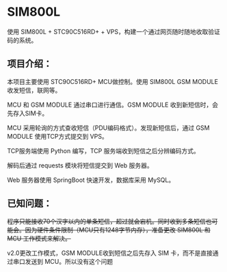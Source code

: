 # SIM800L


使用 SIM800L + STC90C516RD+ + VPS，构建一个通过网页随时随地收取验证码的系统。




## 项目介绍：


本项目主要使用 STC90C516RD+ MCU做控制。使用 SIM800L GSM MODULE收发短信，联网等。

MCU 和 GSM MODULE 通过串口进行通信。GSM MODULE 收到新短信时，会先存入SIM卡。

MCU 采用轮询的方式查收短信（PDU编码格式）。发现新短信后，通过 GSM MODULE 使用TCP方式提交到 VPS。

TCP服务端使用 Python 编写，TCP 服务端收到短信之后分辨编码方式。

解码后通过 requests 模块将短信提交到 Web 服务器。

Web 服务器使用 SpringBoot 快速开发，数据库采用 MySQL。



## 已知问题：

~~程序只能接收70个汉字以内的单条短信，超过就会宕机。同时收到多条短信也可能会。因为硬件条件限制（MCU只有1248字节内存），准备更改 SIM800L 和 MCU 工作模式来解决。~~

v2.0更改工作模式，GSM MODULE收到短信之后先存入 SIM 卡，而不是直接通过串口发送到 MCU。所以没有这个问题


